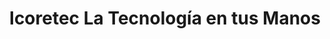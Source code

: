 ---
title: "Icoretec La Tecnología en tus Manos"
url: /caraz/icoretec-la-tecnologia-en-tus-manos/
shop: comodidad
---
